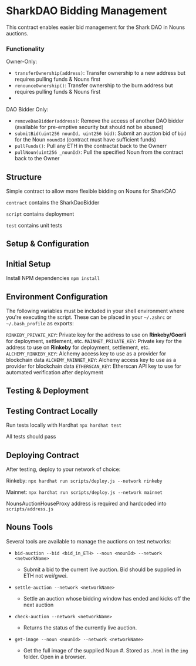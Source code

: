 # SharkDAO Bidding Management

This contract enables easier bid management for the Shark DAO in Nouns auctions.

### Functionality

Owner-Only:
 - `transferOwnership(address)`: Transfer ownership to a new address but requires pulling funds & Nouns first
 - `renounceOwnership()`: Transfer ownership to the burn address but requires pulling funds & Nouns first
 - 

DAO Bidder Only:
 - `removeDaoBidder(address)`: Remove the access of another DAO bidder (available for pre-emptive security but should not be abused)
 - `submitBid(uint256 nounId, uint256 bid)`: Submit an auction bid of `bid` for the Noun `noundId` (contract must have sufficient funds)
 - `pullFunds()`: Pull any ETH in the contractat back to the Ownerr
 - `pullNoun(uint256 _nounId)`: Pull the specified  Noun from the contract back to the Owner


## Structure

Simple contract to allow more flexible bidding on Nouns for SharkDAO

`contract` contains the SharkDaoBidder

`script` contains deployment

`test` contains unit tests


## Setup & Configuration

## Initial Setup

Install NPM dependencies `npm install`

## Environment Configuration

The following variables must be included in your shell environment where you're executing the script. These can be placed in your `~/.zshrc` or `~/.bash_profile` as exports:

`RINKEBY_PRIVATE_KEY`: Private key for the address to use on **Rinkeby/Goerli** for deployment, settlement, etc.
`MAINNET_PRIVATE_KEY`: Private key for the address to use on **Rinkeby** for deployment, settlement, etc.
`ALCHEMY_RINKEBY_KEY`: Alchemy access key to use as a provider for blockchain data
`ALCHEMY_MAINNET_KEY`: Alchemy access key to use as a provider for blockchain data
`ETHERSCAN_KEY`: Etherscan API key to use for automated verification after deployment


## Testing & Deployment

## Testing Contract Locally

Run tests locally with Hardhat `npx hardhat test`

All tests should pass


## Deploying Contract

After testing, deploy to your network of choice:

Rinkeby: `npx hardhat run scripts/deploy.js --network rinkeby`

Mainnet: `npx hardhat run scripts/deploy.js --network mainnet`

NounsAuctionHouseProxy address is required and hardcoded into `scripts/address.js`


## Nouns Tools

Several tools are available to manage the auctions on test networks:

- `bid-auction --bid <bid_in_ETH> --noun <nounId> --network <networkName>`
  - Submit a bid to the current live auction. Bid should be supplied in ETH not wei/gwei.

- `settle-auction --network <networkName>`
  - Settle an auction whose bidding window has ended and kicks off the next auction

- `check-auction --network <networkName>`
  - Returns the status of the currently live auction.

- `get-image --noun <nounId> --network <networkName>`
  - Get the full image of the supplied Noun #. Stored as `.html` in the `img` folder. Open in a browser.
